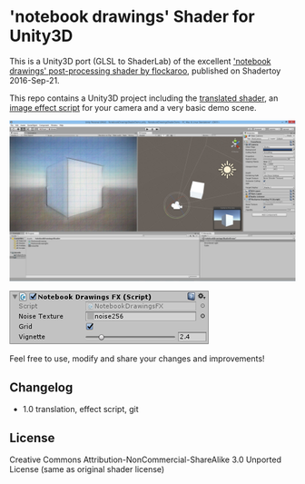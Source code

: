 # 'notebook drawings' Shader for Unity3D

This is a Unity3D port (GLSL to ShaderLab) of the excellent ['notebook drawings' post-processing shader by flockaroo](https://www.shadertoy.com/view/XtVGD1), published on Shadertoy 2016-Sep-21.

This repo contains a Unity3D project including the [translated shader](Assets/NotebookDrawingsShader/NotebookDrawings.shader), an [image effect script](Assets/NotebookDrawingsShader/NotebookDrawingsFX.cs) for your camera and a very basic demo scene.

![Alt text](screenshots/unity-cube.jpg?raw=true "Unity3D Cube Demo Scene")

![Alt text](screenshots/component.png?raw=true "Notebook Drawings FX Component")

Feel free to use, modify and share your changes and improvements!

## Changelog
* 1.0 translation, effect script, git

## License
Creative Commons Attribution-NonCommercial-ShareAlike 3.0 Unported License
(same as original shader license)

